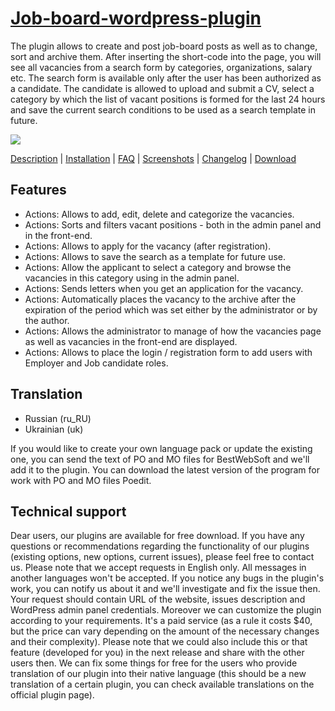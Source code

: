 <a href="http://bestwebsoft.com/plugin/job-board/" target=_blank>Job-board-wordpress-plugin</a> 
==========================

The plugin allows to create and post job-board posts as well as to change, sort and archive them. After inserting the short-code into the page, you will see all vacancies from a search form by categories, organizations, salary etc. The search form is available only after the user has been authorized as a candidate. The candidate is allowed to upload and submit a CV, select a category by which the list of vacant positions is formed for the last 24 hours and save the current search conditions to be used as a search template in future. 

<img src="http://bestwebsoft.com/wp-content/uploads/2014/07/job-board-banner-website.jpg" />

<a href="http://bestwebsoft.com/plugin/job-board/#description" target=_blank>Description</a> | 
<a href="http://bestwebsoft.com/plugin/job-board/#installation" target=_blank>Installation</a> | 
<a href="http://bestwebsoft.com/plugin/job-board/#faq" target=_blank>FAQ</a> | 
<a href="http://bestwebsoft.com/plugin/job-board/#screenshots" target=_blank>Screenshots</a> | 
<a href="http://bestwebsoft.com/plugin/job-board/#changelog" target=_blank>Changelog</a> | 
<a href="http://bestwebsoft.com/plugin/job-board/#download" target=_blank>Download</a>


Features
--------------------------
* Actions: Allows to add, edit, delete and categorize the vacancies.
* Actions: Sorts and filters vacant positions - both in the admin panel and in the front-end.
* Actions: Allows to apply for the vacancy (after registration).
* Actions: Allows to save the search as a template for future use.
* Actions: Allow the applicant to select a category and browse the vacancies in this category using in the admin panel.
* Actions: Sends letters when you get an application for the vacancy.
* Actions: Automatically places the vacancy to the archive after the expiration of the period which was set either by the administrator or by the author.
* Actions: Allows the administrator to manage of how the vacancies page as well as vacancies in the front-end are displayed.
* Actions: Allows to place the login / registration form to add users with Employer and Job candidate roles.

Translation
--------------------------
* Russian (ru_RU)
* Ukrainian (uk)

If you would like to create your own language pack or update the existing one, you can send the text of PO and MO files for BestWebSoft and we'll add it to the plugin. You can download the latest version of the program for work with PO and MO files Poedit.

Technical support
--------------------------
Dear users, our plugins are available for free download. If you have any questions or recommendations regarding the functionality of our plugins (existing options, new options, current issues), please feel free to contact us. Please note that we accept requests in English only. All messages in another languages won't be accepted. If you notice any bugs in the plugin's work, you can notify us about it and we'll investigate and fix the issue then. Your request should contain URL of the website, issues description and WordPress admin panel credentials. Moreover we can customize the plugin according to your requirements. It's a paid service (as a rule it costs $40, but the price can vary depending on the amount of the necessary changes and their complexity). Please note that we could also include this or that feature (developed for you) in the next release and share with the other users then. We can fix some things for free for the users who provide translation of our plugin into their native language (this should be a new translation of a certain plugin, you can check available translations on the official plugin page). 
